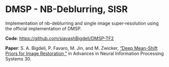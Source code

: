 # DMSP - NB-Deblurring, SISR

Implementation of nb-deblurring and single image super-resolution using the official implementation of DMSP.

**Code**: https://github.com/siavashBigdeli/DMSP-TF2

**Paper**: S. A. Bigdeli, P. Favaro, M. Jin, and M. Zwicker, [“Deep Mean-Shift Priors for Image Restoration,”](http://papers.nips.cc/paper/6678-deep-mean-shift-priors-for-image-restoration.pdf) in Advances in Neural Information Processing Systems 30.


